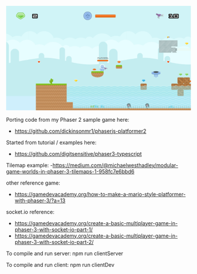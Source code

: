 ![Alt text](/docs/images/platformer-screenshot.png?raw=true "Screenshot")

Porting code from my Phaser 2 sample game here:
- https://github.com/dickinsonmr1/phaserjs-platformer2

Started from tutorial / examples here:
- https://github.com/digitsensitive/phaser3-typescript

Tilemap example:
-https://medium.com/@michaelwesthadley/modular-game-worlds-in-phaser-3-tilemaps-1-958fc7e6bbd6

other reference game:
- https://gamedevacademy.org/how-to-make-a-mario-style-platformer-with-phaser-3/?a=13

socket.io reference:
- https://gamedevacademy.org/create-a-basic-multiplayer-game-in-phaser-3-with-socket-io-part-1/
- https://gamedevacademy.org/create-a-basic-multiplayer-game-in-phaser-3-with-socket-io-part-2/

To compile and run server:
npm run clientServer

To compile and run client:
npm run clientDev